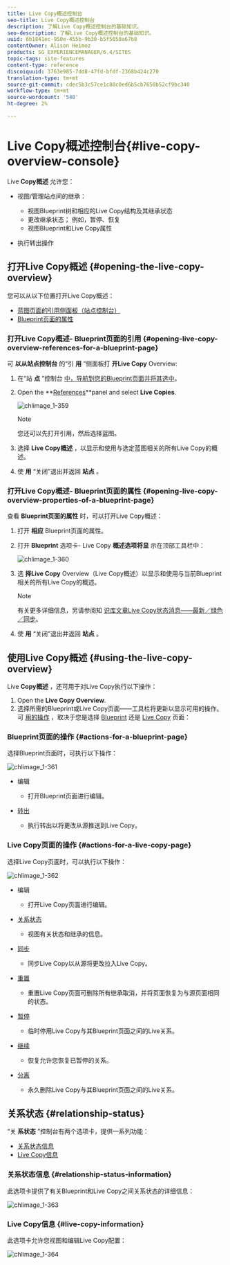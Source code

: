 ```yaml
---
title: Live Copy概述控制台
seo-title: Live Copy概述控制台
description: 了解Live Copy概述控制台的基础知识。
seo-description: 了解Live Copy概述控制台的基础知识。
uuid: 6b1841ec-950e-455b-9b30-b5f5050a67b8
contentOwner: Alison Heimoz
products: SG_EXPERIENCEMANAGER/6.4/SITES
topic-tags: site-features
content-type: reference
discoiquuid: 3763e985-7dd8-47fd-bfdf-2368b424c270
translation-type: tm+mt
source-git-commit: cdec5b3c57ce1c80c0ed6b5cb7650b52cf9bc340
workflow-type: tm+mt
source-wordcount: '548'
ht-degree: 2%

---
```



# Live Copy概述控制台{#live-copy-overview-console}

Live **Copy概述** 允许您：

* 视图/管理站点间的继承：

   * 视图Blueprint树和相应的Live Copy结构及其继承状态
   * 更改继承状态； 例如，暂停、恢复
   * 视图Blueprint和Live Copy属性

* 执行转出操作

## 打开Live Copy概述 {#opening-the-live-copy-overview}

您可以从以下位置打开Live Copy概述：

* [蓝图页面的引用侧面板（站点控制台）](#opening-live-copy-overview-references-for-a-blueprint-page)
* [Blueprint页面的属性](#opening-live-copy-overview-properties-of-a-blueprint-page)

### 打开Live Copy概述- Blueprint页面的引用 {#opening-live-copy-overview-references-for-a-blueprint-page}

可 **以从站点控制台** 的“引 **用** ”侧面板打 **开Live Copy** Overview:

1. 在“站 **点** ”控制台 [中，导航到您的Blueprint页面并将其选中](/help/sites-authoring/basic-handling.md#viewing-and-selecting-resources)。
1. Open the **[References](/help/sites-authoring/basic-handling.md#references)**panel and select **Live Copies**.

   ![chlimage_1-359](assets/chlimage_1-359.png)

   >[!NOTE]
   >
   >您还可以先打开引用，然后选择蓝图。

1. 选择 **Live Copy概述** ，以显示和使用与选定蓝图相关的所有Live Copy的概述。
1. 使 **用** “关闭”退出并返回 **站点** 。

### 打开Live Copy概述- Blueprint页面的属性 {#opening-live-copy-overview-properties-of-a-blueprint-page}

查看 **Blueprint页面的属性** 时，可以打开Live Copy概述：

1. 打开 **相应** Blueprint页面的属性。
1. 打开 **Blueprint** 选项卡- Live Copy **概述选项将显** 示在顶部工具栏中：

   ![chlimage_1-360](assets/chlimage_1-360.png)

1. 选 **择Live Copy** Overview（Live Copy概述）以显示和使用与当前Blueprint相关的所有Live Copy的概述。

   >[!NOTE]
   >
   >有关更多详细信息，另请参阅知 [识库文章Live Copy状态消息——最新／绿色／同步](https://helpx.adobe.com/experience-manager/kb/livecopy-status-message---up-to-date-green-in-sync.html)。

1. 使 **用** “关闭”退出并返回 **站点** 。

## 使用Live Copy概述 {#using-the-live-copy-overview}

Live **Copy概述** ，还可用于对Live Copy执行以下操作：

1. Open the **Live Copy Overview**.
1. 选择所需的Blueprint或Live Copy页面——工具栏将更新以显示可用的操作。 可 [用的操作](/help/sites-administering/msm.md#terms-used) ，取决于您是选择 [Blueprint](#actions-for-a-blueprint-page) 还是 [Live Copy](#actions-for-a-live-copy-page) 页面：

### Blueprint页面的操作 {#actions-for-a-blueprint-page}

选择Blueprint页面时，可执行以下操作：

![chlimage_1-361](assets/chlimage_1-361.png)

* 编辑

   * 打开Blueprint页面进行编辑。

* [转出](/help/sites-administering/msm.md#rollout-and-synchronize)

   * 执行转出以将更改从源推送到Live Copy。

### Live Copy页面的操作 {#actions-for-a-live-copy-page}

选择Live Copy页面时，可以执行以下操作：

![chlimage_1-362](assets/chlimage_1-362.png)

* 编辑

   * 打开Live Copy页面进行编辑。

* [关系状态](#relationship-status)

   * 视图有关状态和继承的信息。

* [同步](/help/sites-administering/msm.md#rollout-and-synchronize)

   * 同步Live Copy以从源将更改拉入Live Copy。

* [重置](/help/sites-administering/msm-livecopy.md#resetting-a-live-copy-page)

   * 重置Live Copy页面可删除所有继承取消，并将页面恢复为与源页面相同的状态。

* [暂停](/help/sites-administering/msm.md#suspending-and-cancelling-inheritance-and-synchronization)

   * 临时停用Live Copy与其Blueprint页面之间的Live关系。

* [继续](/help/sites-administering/msm-livecopy.md#resuming-inheritance-for-a-page)

   * 恢复允许您恢复已暂停的关系。

* [分离](/help/sites-administering/msm.md#detaching-a-live-copy)

   * 永久删除Live Copy与其Blueprint页面之间的Live关系。

## 关系状态 {#relationship-status}

“关 **系状态** ”控制台有两个选项卡，提供一系列功能：

* [关系状态信息](#relationship-status-information)
* [Live Copy信息](#live-copy-information)

### 关系状态信息 {#relationship-status-information}

此选项卡提供了有关Blueprint和Live Copy之间关系状态的详细信息：

![chlimage_1-363](assets/chlimage_1-363.png)

### Live Copy信息 {#live-copy-information}

此选项卡允许您视图和编辑Live Copy配置：

![chlimage_1-364](assets/chlimage_1-364.png)

